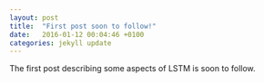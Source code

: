 ```yaml
---
layout: post
title:  "First post soon to follow!"
date:   2016-01-12 00:04:46 +0100
categories: jekyll update
---
```

The first post describing some aspects of LSTM is soon to follow.